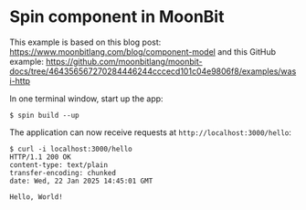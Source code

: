 # Spin component in MoonBit

This example is based on this blog post: https://www.moonbitlang.com/blog/component-model
and this GitHub example: https://github.com/moonbitlang/moonbit-docs/tree/464356567270284446244cccecd101c04e9806f8/examples/wasi-http

In one terminal window, start up the app:

```shell
$ spin build --up
```

The application can now receive requests at `http://localhost:3000/hello`:

```shell
$ curl -i localhost:3000/hello                        
HTTP/1.1 200 OK
content-type: text/plain
transfer-encoding: chunked
date: Wed, 22 Jan 2025 14:45:01 GMT

Hello, World!
```
